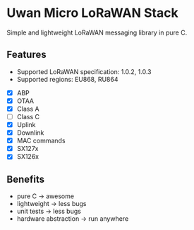 # Uwan Micro LoRaWAN Stack

Simple and lightweight LoRaWAN messaging library in pure C.

## Features
- Supported LoRaWAN specification: 1.0.2, 1.0.3
- Supported regions: EU868, RU864
- [x] ABP
- [x] OTAA
- [x] Class A
- [ ] Class C
- [x] Uplink
- [x] Downlink
- [x] MAC commands
- [x] SX127x
- [x] SX126x

## Benefits
- pure C -> awesome
- lightweight -> less bugs
- unit tests -> less bugs
- hardware abstraction -> run anywhere
